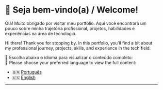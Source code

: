 # 👋 Seja bem-vindo(a) / Welcome!

Olá! Muito obrigado por visitar meu portfólio. Aqui você encontrará um pouco sobre minha trajetória profissional, projetos, habilidades e experiências na área de tecnologia.

Hi there! Thank you for stopping by. In this portfolio, you'll find a bit about my professional journey, projects, skills, and experience in the tech field.

🔽 Escolha abaixo o idioma para visualizar o conteúdo completo:  
🔽 Please choose your preferred language to view the full content:

- 🇧🇷 [Português](readme-pt.md)
- 🇺🇸 [English](readme-en.md)

---
